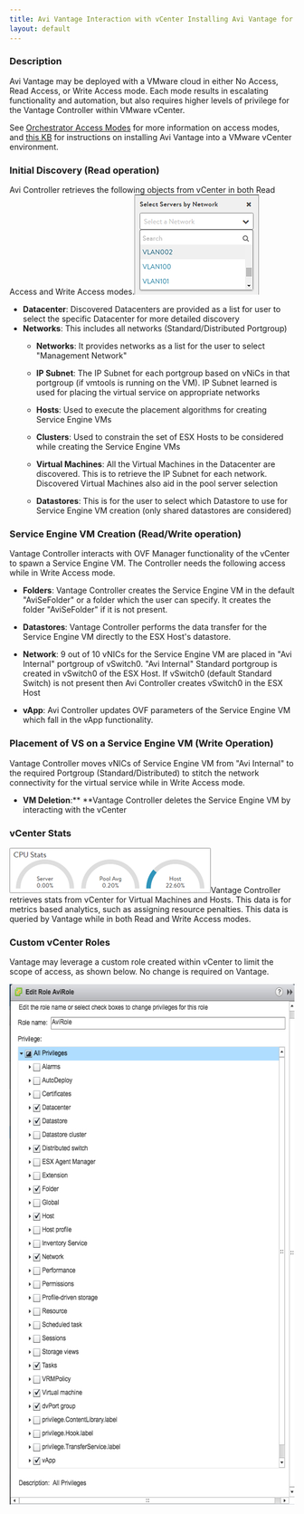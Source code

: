 ```yaml
---
title: Avi Vantage Interaction with vCenter Installing Avi Vantage for VMware vCenter
layout: default
---
```

### Description

Avi Vantage may be deployed with a VMware cloud in either No Access, Read Access, or Write Access mode. Each mode results in escalating functionality and automation, but also requires higher levels of privilege for the Vantage Controller within VMware vCenter.

See <a href="/orchestrator-access-modes/">Orchestrator Access Modes</a> for more information on access modes, and <a href="/installing-avi-vantage-for-vmware-vcenter-16-2-1/">this KB</a> for instructions on installing Avi Vantage into a VMware vCenter environment.

### Initial Discovery (Read operation)

Avi Controller retrieves the following objects from vCenter in both Read Access and Write Access modes.<a href="img/SelectbyNetwork2.png"><img class="size-full wp-image-6518 alignright" src="img/SelectbyNetwork2.png" alt="SelectbyNetwork2" width="220" height="177"></a>

* **Datacenter**: Discovered Datacenters are provided as a list for user to select the specific Datacenter for more detailed discovery
* **Networks**: This includes all networks (Standard/Distributed Portgroup)  
    * **Networks**: It provides networks as a list for the user to select "Management Network"
    * **IP Subnet**: The IP Subnet for each portgroup based on vNiCs in that portgroup (if vmtools is running on the VM). IP Subnet learned is used for placing the virtual service on appropriate networks

    * **Hosts**: Used to execute the placement algorithms for creating Service Engine VMs
    * **Clusters**: Used to constrain the set of ESX Hosts to be considered while creating the Service Engine VMs
    * **Virtual Machines**: All the Virtual Machines in the Datacenter are discovered. This is to retrieve the IP Subnet for each network. Discovered Virtual Machines also aid in the pool server selection

    * **Datastores**: This is for the user to select which Datastore to use for Service Engine VM creation (only shared datastores are considered) 

### Service Engine VM Creation (Read/Write operation)

Vantage Controller interacts with OVF Manager functionality of the vCenter to spawn a Service Engine VM. The Controller needs the following access while in Write Access mode.

* **Folders**: Vantage Controller creates the Service Engine VM in the default "AviSeFolder" or a folder which the user can specify. It creates the folder "AviSeFolder" if it is not present.

* **Datastores**: Vantage Controller performs the data transfer for the Service Engine VM directly to the ESX Host's datastore.
* **Network**: 9 out of 10 vNICs for the Service Engine VM are placed in "Avi Internal" portgroup of vSwitch0. "Avi Internal" Standard portgroup is created in vSwitch0 of the ESX Host. If vSwitch0 (default Standard Switch) is not present then Avi Controller creates vSwitch0 in the ESX Host

* **vApp**: Avi Controller updates OVF parameters of the Service Engine VM which fall in the vApp functionality. 

### Placement of VS on a Service Engine VM (Write Operation)

Vantage Controller moves vNICs of Service Engine VM from "Avi Internal" to the required Portgroup (Standard/Distributed) to stitch the network connectivity for the virtual service while in Write Access mode.

* **VM Deletion**:** **Vantage Controller deletes the Service Engine VM by interacting with the vCenter 

### vCenter Stats

<a href="img/ServerMetrics.png"><img class="size-full wp-image-6522 alignright" src="img/ServerMetrics.png" alt="ServerMetrics" width="356" height="80"></a>Vantage Controller retrieves stats from vCenter for Virtual Machines and Hosts. This data is for metrics based analytics, such as assigning resource penalties. This data is queried by Vantage while in both Read and Write Access modes.

### Custom vCenter Roles

Vantage may leverage a custom role created within vCenter to limit the scope of access, as shown below. No change is required on Vantage.

<a href="img/vCenterAviRole.jpg"><img class="alignnone size-full wp-image-6525" src="img/vCenterAviRole.jpg" alt="vCenterAviRole" width="586" height="920"></a>
